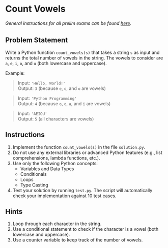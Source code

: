 # Count Vowels

###### General instructions for all prelim exams can be found [here](../prelim.md).

## Problem Statement

Write a Python function `count_vowels(s)` that takes a string `s` as input and returns the total number of vowels in the string. The vowels to consider are `a`, `e`, `i`, `o`, and `u` (both lowercase and uppercase).

Example:

> Input: `'Hello, World!'`  
> Output: `3` (because `e`, `o`, and `o` are vowels)

> Input: `'Python Programming'`  
> Output: `4` (because `o`, `o`, `a`, and `i` are vowels)

> Input: `'AEIOU'`  
> Output: `5` (all characters are vowels)


## Instructions

1. Implement the function `count_vowels(s)` in the file `solution.py`.
2. Do not use any external libraries or advanced Python features (e.g., list comprehensions, lambda functions, etc.).
3. Use only the following Python concepts:
   - Variables and Data Types
   - Conditionals
   - Loops
   - Type Casting
4. Test your solution by running `test.py`. The script will automatically check your implementation against 10 test cases.

## Hints

1. Loop through each character in the string.
2. Use a conditional statement to check if the character is a vowel (both lowercase and uppercase).
3. Use a counter variable to keep track of the number of vowels.